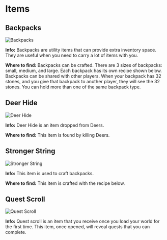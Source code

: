 # Items

## Backpacks

![Backpacks](../../assets/structures/backpack.png)

**Info:** Backpacks are utility items that can provide extra inventory space. They are useful when you need to carry a lot of items with you.

**Where to find:** Backpacks can be crafted. There are 3 sizes of backpacks: small, medium, and large. Each backpack has its own recipe shown below. Backpacks can be shared with other players. When your backpack has 32 stones, and you give that backpack to another player, they will see the 32 stones. You can hold more than one of the same backpack type.

## Deer Hide

![Deer Hide](../../assets/items/deer_hide.png)

**Info:** Deer Hide is an item dropped from Deers.

**Where to find:** This item is found by killing Deers.

## Stronger String

![Stronger String](../../assets/items/stronger_string.png)

**Info:** This item is used to craft backpacks.

**Where to find:** This item is crafted with the recipe below.

## Quest Scroll

![Quest Scroll](../../assets/items/quest_scroll.png)

**Info:** Quest scroll is an item that you receive once you load your world for the first time. This item, once opened, will reveal quests that you can complete.
